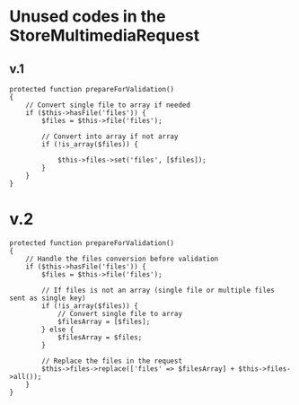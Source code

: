# Unused codes in the StoreMultimediaRequest


## v.1
    protected function prepareForValidation()
    {
        // Convert single file to array if needed 
        if ($this->hasFile('files')) {
            $files = $this->file('files');

            // Convert into array if not array 
            if (!is_array($files)) {

                $this->files->set('files', [$files]);
            }
        }
    }


# v.2
    protected function prepareForValidation()
    {
        // Handle the files conversion before validation
        if ($this->hasFile('files')) {
            $files = $this->file('files');

            // If files is not an array (single file or multiple files sent as single key)
            if (!is_array($files)) {
                // Convert single file to array
                $filesArray = [$files];
            } else {
                $filesArray = $files;
            }

            // Replace the files in the request
            $this->files->replace(['files' => $filesArray] + $this->files->all());
        }
    }